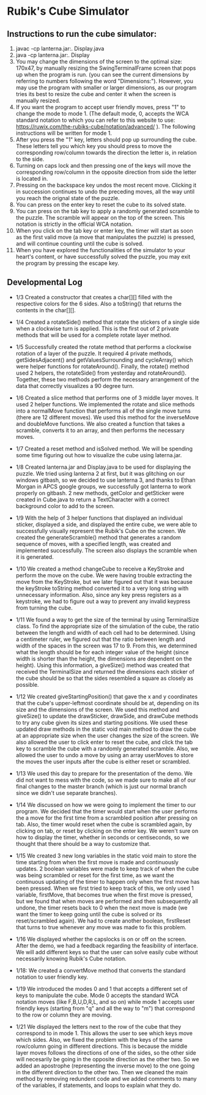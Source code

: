 # Rubik's Cube Simulator

## Instructions to run the cube simulator:

1. javac -cp lanterna.jar:. Display.java
2. java -cp lanterna.jar:. Display
3. You may change the dimensions of the screen to the optimal size: 170x47, by manually resizing the SwingTerminalFrame screen that pops up when the program is run. (you can see the current dimensions by referring to numbers following the word "Dimensions:"). However, you may use the program with smaller or larger dimensions, as our program tries its best to resize the cube and center it when the screen is manually resized.
4. If you want the program to accept user friendly moves, press "1" to change the mode to mode 1. (The default mode, 0, accepts the WCA standard notation to which you can refer to this website to use: https://ruwix.com/the-rubiks-cube/notation/advanced/ ). The following instructions will be written for mode 1.
5. After you press the "1" key, letters should pop up surrounding the cube. These letters tell you which key you should press to move the corresponding row/column towards the direction the letter is, in relation to the side.
6. Turning on caps lock and then pressing one of the keys will move the corresponding row/column in the opposite direction from side the letter is located in.
7. Pressing on the backspace key undos the most recent move. Clicking it in succession continues to undo the preceding moves, all the way until you reach the orignal state of the puzzle.
8. You can press on the enter key to reset the cube to its solved state.
9. You can press on the tab key to apply a randomly generated scramble to the puzzle. The scramble will appear on the top of the screen. This notation is strictly in the official WCA notation.
10. When you click on the tab key or enter key, the timer will start as soon as the first valid move (a move that manipulates the puzzle) is pressed, and will continue counting until the cube is solved.
11. When you have explored the functionalities of the simulator to your heart's content, or have successfully solved the puzzle, you may exit the program by pressing the escape key.


## Developmental Log
- 1/3 Created a constructor that creates a char[][] filled with the respective colors for the 6 sides. Also a toString() that returns the contents in the char[][].

- 1/4 Created a rotateSide() method that rotate the stickers of a single side when a clockwise turn is applied. This is the first out of 2 private methods that will be used for a complete rotate layer method.

- 1/5 Successfully created the rotate method that performs a clockwise rotation of a layer of the puzzle. It required 4 private methods, getSidesAdjacent() and getValuesSurrounding and cycleArray() which were helper functions for rotateAround(). Finally, the rotate() method used 2 helpers, the rotateSide() from yesterday and rotateAround(). Together, these two methods perform the necessary arrangement of the data that correctly visualizes a 90 degree turn.

- 1/6 Created a slice method that performs one of 3 middle layer moves. It used 2 helper functions. We implemented the rotate and slice methods into a normalMove function that performs all of the single move turns (there are 12 different moves). We used this method for the inverseMove and doubleMove functions. We also created a function that takes a scramble, converts it to an array, and then performs the necessary moves.

- 1/7 Created a reset method and isSolved method. We will be spending some time figuring out how to visualize the cube using laterna.jar.

- 1/8 Created lanterna.jar and Display.java to be used for displaying the puzzle. We tried using lanterna 2 at first, but it was glitching on our windows gitbash, so we decided to use lanterna 3, and thanks to Ethan Morgan in APCS google groups, we successfully got lanterna to work properly on gitbash. 2 new methods, getColor and getSticker were created in Cube.java to return a TextCharacter with a correct background color to add to the screen.

- 1/9 With the help of 3 helper functions that displayed an individual sticker, displayed a side, and displayed the entire cube, we were able to successfully visually represent the Rubik's Cube on the screen. We created the generateScramble() method that generates a random sequence of moves, with a specified length, was created and implemented successfully. The screen also displays the scramble when it is generated.

- 1/10 We created a method changeCube to receive a KeyStroke and perform the move on the cube. We were having trouble extracting the move from the KeyStroke, but we later figured out that it was because the keyStroke toString method converted it to a very long string with unnecessary information. Also, since any key press registers as a keystroke, we had to figure out a way to prevent any invalid keypress from turning the cube.

- 1/11 We found a way to get the size of the terminal by using TerminalSize class. To find the appropriate size of the simulation of the cube, the ratio between the length and width of each cell had to be determined. Using a centimeter ruler, we figured out that the ratio between length and width of the spaces in the screen was 17 to 9. From this, we determined what the length should be for each integer value of the height (since width is shorter than the height, the dimensions are dependent on the height). Using this information, a giveSize() method was created that received the TerminalSize and returned the dimensions each sticker of the cube should be so that the sides resembled a square as closely as possible.

- 1/12 We created giveStartingPosition() that gave the x and y coordinates that the cube's upper-leftmost coordinate should be at, depending on its size and the dimensions of the screen. We used this method and giveSize() to update the drawSticker, drawSide, and drawCube methods to try any cube given its sizes and starting positions. We used these updated draw methods in the static void main method to draw the cube at an appropriate size when the user changes the size of the screen. We also allowed the user to click enter to reset the cube, and click the tab key to scramble the cube with a randomly generated scramble. Also, we allowed the user to undo a move by using an array userMoves to store the moves the user inputs after the cube is either reset or scrambled.

- 1/13 We used this day to prepare for the presentation of the demo. We did not want to mess with the code, so we made sure to make all of our final changes to the master branch (which is just our normal branch since we didn't use separate branches).

- 1/14 We discussed on how we were going to implement the timer to our program. We decided that the timer would start when the user performs the a move for the first time from a scrambled position after pressing on tab. Also, the timer would reset when the cube is scrambled again, by clicking on tab, or reset by clicking on the enter key. We weren't sure on how to display the timer, whether in seconds or centiseconds, so we thought that there should be a way to customize that.

- 1/15 We created 3 new long variables in the static void main to store the time starting from when the first move is made and continuously updates. 2 boolean variables were made to keep track of when the cube was being scrambled or reset for the first time, as we want the continuous updating of the timer to happen only when the first move has been pressed. When we first tried to keep track of this, we only used 1 variable, firstMove, that becomes true when the first move is pressed, but we found that when moves are performed and then subsequently all undone, the timer resets back to 0 when the next move is made (we want the timer to keep going until the cube is solved or its reset/scrambled again). We had to create another boolean, firstReset that turns to true whenever any move was made to fix this problem.

- 1/16 We displayed whether the capslocks is on or off on the screen. After the demo, we had a feedback regarding the feasibility of interface. We will add different keys so that the user can solve easily cube without necessarily knowing Rubik's Cube notation.

- 1/18: We created a convertMove method that converts the standard notation to user friendly key.

- 1/19 We introduced the modes 0 and 1 that accepts a different set of keys to manipulate the cube. Mode 0 accepts the standard WCA notation moves (like F,B,U,D,R,L, and so on) while mode 1 accepts user friendly keys (starting from "q" and all the way to "m") that correspond to the row or column they are moving.

- 1/21 We displayed the letters next to the row of the cube that they correspond to in mode 1. This allows the user to see which keys move which sides. Also, we fixed the problem with the keys of the same row/column going in different directions. This is because the middle layer moves follows the directions of one of the sides, so the other side will necesarily be going in the opposite direction as the other two. So we added an apostrophe (representing the inverse move) to the one going in the different direction to the other two.  Then we cleaned the main method by removing redundent code and we added comments to many of the variables, if statements, and loops to explain what they do.
